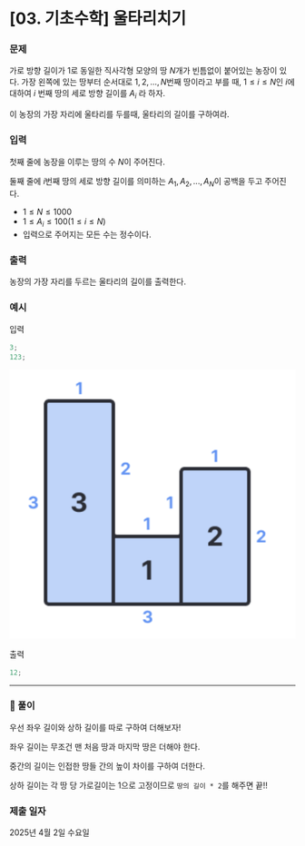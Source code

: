 # [03. 기초수학] 울타리치기

### 문제

가로 방향 길이가 $1$로 동일한 직사각형 모양의 땅 $N$개가 빈틈없이 붙어있는 농장이 있다. 가장 왼쪽에 있는 땅부터 순서대로 $1,2, … ,  N$번째 땅이라고 부를 때, $1 \le i \le N$인 $i$에 대하여 $i$ 번째 땅의 세로 방향 길이를 $A_i$ 라 하자.

이 농장의 가장 자리에 울타리를 두를때, 울타리의 길이를 구하여라.

### 입력

첫째 줄에 농장을 이루는 땅의 수 $N$이 주어진다.

둘째 줄에 $i$번째 땅의 세로 방향 길이를 의미하는 $A_1, A_2, ... , A_N$이 공백을 두고 주어진다.

- $1 \le N \le 1000$
- $1 \le A_i \le 100 (1 \le i \le N)$
- 입력으로 주어지는 모든 수는 정수이다.

### 출력

농장의 가장 자리를 두르는 울타리의 길이를 출력한다.

### 예시

입력

```jsx
3;
123;
```

![image.png](./image.png)

출력

```jsx
12;
```

---

### 🤧 풀이

우선 좌우 길이와 상하 길이를 따로 구하여 더해보자!

좌우 길이는 무조건 맨 처음 땅과 마지막 땅은 더해야 한다.

중간의 길이는 인접한 땅들 간의 높이 차이를 구하여 더한다.

상하 길이는 각 땅 당 가로길이는 1으로 고정이므로 `땅의 길이 * 2`를 해주면 끝!!
<br/>

### 제출 일자

2025년 4월 2일 수요일
